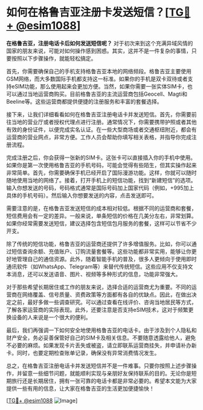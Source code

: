 # 如何在格鲁吉亚注册卡发送短信？[[TG💪+ @esim1088](https://t.me/s/esim1088)]

**在格鲁吉亚，注册电话卡后如何发送短信呢？** 对于初次来到这个充满异域风情的国家的朋友来说，可能对如何操作感到困惑。其实，这并不是一件复杂的事情，只要按照以下步骤操作，就能轻松搞定。

首先，你需要确保自己的手机支持格鲁吉亚本地的网络频段。格鲁吉亚主要使用GSM网络，而大多数国际手机都支持这一标准。如果你的手机是双卡双待或者支持eSIM功能，那么使用起来会更加方便。当然，如果你需要一张实体SIM卡，也可以通过当地运营商购买。目前格鲁吉亚的主流运营商包括Geocell、Magti和Beeline等。这些运营商都提供便捷的注册服务和丰富的套餐选择。

接下来，让我们详细看看如何在格鲁吉亚注册电话卡并发送短信。首先，你需要前往当地的营业厅或者授权代理点进行注册。通常情况下，你需要携带护照或者其他有效的身份证件，以便完成实名认证。在一些大型商场或者交通枢纽附近，都会有运营商的营业网点，非常方便。工作人员会帮助你填写相关表格，并指导你完成注册流程。

完成注册之后，你会获得一张新的SIM卡。这张卡可以直接插入你的手机中使用。如果你是第一次使用格鲁吉亚的手机号码，可能会觉得有些陌生，但其实操作起来非常简单。首先，你需要确保手机已经开启了国际漫游功能。这样，你就可以随时随地使用当地的网络了。接着，打开手机上的短信功能，找到“新建短信”的选项。输入你想发送的号码，号码格式通常是国际号码加上国家代码（例如，+995加上具体的手机号码）。然后输入你想要发送的内容，点击发送即可。

需要注意的是，在格鲁吉亚发送短信的成本相对较低。根据不同的运营商和套餐，短信费用会有一定的差异。一般来说，单条短信的价格在几美分左右，非常划算。如果你经常需要发送短信，建议选择包含短信包月服务的套餐，这样可以节省不少开支。

除了传统的短信功能，格鲁吉亚的运营商还提供了许多增值服务。比如，你可以通过短信查询余额、充值账户、订购流量套餐等。这些功能都非常实用，能够让你更好地管理自己的通信资源。此外，随着智能手机的普及，很多人更倾向于使用即时通讯软件（如WhatsApp、Telegram等）来替代传统短信。这些应用不仅支持文本消息，还可以发送语音、图片、视频等多种形式的信息，功能非常强大。

对于那些希望长期居住或工作的朋友来说，选择合适的运营商尤为重要。不同的运营商在网络覆盖、信号质量、资费政策等方面都有各自的优缺点。因此，在做出决定之前，最好多做一些调查研究。可以通过查看在线评价、咨询当地居民等方式，了解各家运营商的实际表现。此外，还要注意是否支持eSIM技术，这对于频繁更换设备的人来说是一个很大的便利。

最后，我们再强调一下如何安全地使用格鲁吉亚的电话卡。由于涉及到个人隐私和财产安全，务必妥善保管好自己的SIM卡及相关信息。不要随意透露给他人，避免不必要的麻烦。如果发现卡片丢失或被盗，请立即联系运营商挂失，并申请补办新卡。同时，也要定期检查账单记录，确保没有异常消费情况发生。

总之，在格鲁吉亚注册电话卡并发送短信并不是一件难事。只要你按照上述步骤操作，并留意一些细节问题，就能顺利实现与亲朋好友保持联系的目的。无论你是短期旅行还是长期居住，拥有一张可靠的电话卡都是非常必要的。希望本文能为大家提供一些有用的信息，让大家在格鲁吉亚的生活更加便捷愉快！

[[TG💪+ @esim1088](https://t.me/s/esim1088) ![Image](https://i.postimg.cc/4NQfJmqS/Snipaste-2025-05-13-00-14-12.png)]